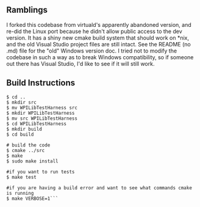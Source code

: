 Ramblings
-----------------------------------------
I forked this codebase from virtuald's apparently abandoned version, and re-did the Linux port because he didn't allow public access to
the dev version.  It has a shiny new cmake build system that should work on *nix, and the old Visual Studio project files are still
intact. See the README (no .md) file for the "old" Windows version doc.  I tried not to modify the codebase in such a way as to 
break Windows compatibility, so if someone out there has Visual Studio, I'd like to see if it will still work.

Build Instructions
-----------------------------------------
```# get the directory structure set up
$ cd ..
$ mkdir src
$ mv WPILibTestHarness src
$ mkdir WPILibTestHarness
$ mv src WPILibTestHarness
$ cd WPILibTestHarness
$ mkdir build
$ cd build

# build the code
$ cmake ../src
$ make
$ sudo make install

#if you want to run tests
$ make test

#if you are having a build error and want to see what commands cmake is running
$ make VERBOSE=1```
